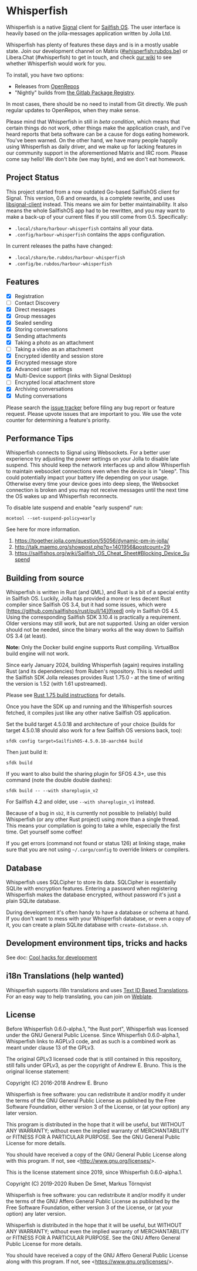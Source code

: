 # Whisperfish

Whisperfish is a native [Signal](https://www.whispersystems.org/) client
for [Sailfish OS](https://sailfishos.org/). The user interface is
heavily based on the jolla-messages application written by Jolla Ltd.

Whisperfish has plenty of features these days and is in a mostly usable state.
Join our development channel on Matrix
([#whisperfish:rubdos.be](https://matrix.to/#/#whisperfish:rubdos.be))
or Libera.Chat (#whisperfish) to get in touch, and check
[our wiki](https://gitlab.com/whisperfish/whisperfish/-/wikis/home) to see
whether Whisperfish would work for you.

To install, you have two options:

- Releases from [OpenRepos](https://openrepos.net/content/rubdos/whisperfish)
- "Nightly" builds from
  [the Gitlab Package Registry](https://gitlab.com/whisperfish/whisperfish/-/packages).

In most cases, there should be no need to install from Git directly.
We push regular updates to OpenRepos, when they make sense.

Please mind that Whisperfish in still in *beta condition*, which means
that certain things do not work, other things make the application
crash, and I've heard reports that beta software can be a cause for
dogs eating homework. You've been warned. On the other hand, we have
many people happily using Whisperfish as daily driver, and we make up
for lacking features in our community support in the aforementioned
Matrix and IRC room. Please come say hello! We don't bite (we may
byte), and we don't eat homework.

## Project Status

This project started from a now outdated Go-based SailfishOS client for
Signal. This version, 0.6 and onwards, is a complete rewrite, and uses
[libsignal-client](https://github.com/signalapp/libsignal-client)
instead. This means we aim for better maintainability. It also means the
whole SailfishOS app had to be rewritten, and you may want to make a
back-up of your current files if you still come from 0.5. Specifically:

- `.local/share/harbour-whisperfish` contains all your data.
- `.config/harbour-whisperfish` contains the apps configuration.

In current releases the paths have changed:

- `.local/share/be.rubdos/harbour-whisperfish`
- `.config/be.rubdos/harbour-whisperfish`

## Features

- [x] Registration
- [ ] Contact Discovery
- [x] Direct messages
- [x] Group messages
- [x] Sealed sending
- [x] Storing conversations
- [x] Sending attachments
- [x] Taking a photo as an attachment
- [ ] Taking a video as an attachment
- [x] Encrypted identity and session store
- [x] Encrypted message store
- [x] Advanced user settings
- [x] Multi-Device support (links with Signal Desktop)
- [ ] Encrypted local attachment store
- [x] Archiving conversations
- [x] Muting conversations

Please search the
[issue tracker](https://gitlab.com/whisperfish/whisperfish/-/issues) before
filing any bug report or feature request. Please upvote issues that are
important to you. We use the vote counter for determining a feature's
priority.

## Performance Tips

Whisperfish connects to Signal using Websockets. For a better user
experience try adjusting the power settings on your Jolla to disable
late suspend. This should keep the network interfaces up and allow
Whisperfish to maintain websocket connections even when the device is in
"sleep". This could potentially impact your battery life depending on
your usage. Otherwise every time your device goes into deep sleep, the
Websocket connection is broken and you may not receive messages until
the next time the OS wakes up and Whisperfish reconnects.

To disable late suspend and enable "early suspend" run:

    mcetool --set-suspend-policy=early

See here for more information.

1. <https://together.jolla.com/question/55056/dynamic-pm-in-jolla/>
2. <http://talk.maemo.org/showpost.php?p=1401956&postcount=29>
3. <https://sailfishos.org/wiki/Sailfish_OS_Cheat_Sheet#Blocking_Device_Suspend>

## Building from source

Whisperfish is written in Rust (and QML), and Rust is a bit of a special
entity in Sailfish OS. Luckily, Jolla has provided a more or less decent
Rust compiler since Sailfish OS 3.4, but it had some issues, which were
[https://github.com/sailfishos/rust/pull/14](fixed) only in Sailfish OS
4.5. Using the corresponding Sailfish SDK 3.10.4 is practically a requirement.
Older versions may still work, but are not supported. Using an older
version should not be needed, since the binary works all the way
down to Sailfish OS 3.4 (at least).

**Note:** Only the Docker build engine supports Rust compiling. VirtualBox build engine will not work.

Since early January 2024, building Whisperfish (again) requires installing
Rust (and its dependencies) from Ruben's repository. This is needed until
the Sailfish SDK Jolla releases provides Rust 1.75.0 - at the time of writing
the version is 1.52 (with 1.61 upstreamed).

Please see [Rust 1.75 build instructions](doc/rust-1.75.md) for details.

Once you have the SDK up and running and the Whisperfish sources fetched,
it compiles just like any other native Sailfish OS application.

Set the build target 4.5.0.18 and architecture of your choice (builds for
target 4.5.0.18 should also work for a few Sailfish OS versions back, too):

    sfdk config target=SailfishOS-4.5.0.18-aarch64 build

Then just build it:

    sfdk build

If you want to also build the sharing plugin for SFOS 4.3+, use this command (note the double double dashes):

    sfdk build -- --with shareplugin_v2

For Sailfish 4.2 and older, use `--with shareplugin_v1` instead.

Because of a bug in `sb2`, it is currently not possible to (reliably) build Whisperfish (or any other Rust project) using more than a single thread. This means your compilation is going to take a while, especially the first time. Get yourself some coffee!

If you get errors (command not found or status 126) at linking stage, make sure that you are not using `~/.cargo/config` to override linkers or compilers.

## Database

Whisperfish uses SQLCipher to store its data. SQLCipher is essentially SQLite with encryption features.
Entering a password when registering Whisperfish makes the database encrypted,
without password it's just a plain SQLite database.

During development it's often handy to have a database or schema at hand.
If you don't want to mess with your Whisperfish database, or even a copy of it,
you can create a plain SQLite database with `create-database.sh`.

## Development environment tips, tricks and hacks

See doc: [Cool hacks for development](doc/dev-env-hacks.md)

## i18n Translations (help wanted)

Whisperfish supports i18n translations and uses
[Text ID Based Translations](http://doc.qt.io/qt-5/linguist-id-based-i18n.html).
For an easy way to help translating, you can join on
[Weblate](https://hosted.weblate.org/engage/whisperfish/).

## License

Before Whisperfish 0.6.0-alpha.1, "the Rust port", Whisperfish was
licensed under the GNU General Public License. Since Whisperfish
0.6.0-alpha.1, Whisperfish links to AGPLv3 code, and as such is a
combined work as meant under clause 13 of the GPLv3.

The original GPLv3 licensed code that is still contained in this
repository, still falls under GPLv3, as per the copyright of Andrew E.
Bruno. This is the original license statement:

Copyright (C) 2016-2018 Andrew E. Bruno

Whisperfish is free software: you can redistribute it and/or modify it
under the terms of the GNU General Public License as published by the
Free Software Foundation, either version 3 of the License, or (at your
option) any later version.

This program is distributed in the hope that it will be useful, but
WITHOUT ANY WARRANTY; without even the implied warranty of
MERCHANTABILITY or FITNESS FOR A PARTICULAR PURPOSE. See the GNU General
Public License for more details.

You should have received a copy of the GNU General Public License along
with this program. If not, see \<<http://www.gnu.org/licenses/>\>.

This is the license statement since 2019, since Whisperfish
0.6.0-alpha.1.

Copyright (C) 2019-2020 Ruben De Smet, Markus Törnqvist

Whisperfish is free software: you can redistribute it and/or modify it
under the terms of the GNU Affero General Public License as published by
the Free Software Foundation, either version 3 of the License, or (at
your option) any later version.

Whisperfish is distributed in the hope that it will be useful, but
WITHOUT ANY WARRANTY; without even the implied warranty of
MERCHANTABILITY or FITNESS FOR A PARTICULAR PURPOSE. See the GNU Affero
General Public License for more details.

You should have received a copy of the GNU Affero General Public License
along with this program. If not, see
\<<https://www.gnu.org/licenses/>\>.
